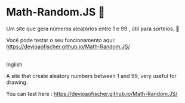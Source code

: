 # Math-Random.JS 🤖
Um site que gera números aleatórios entre 1 e 99 , útil para sorteios. 💫

Você pode testar o seu funcionamento aqui: https://devjoaofischer.github.io/Math-Random.JS/



<br>
Inglish

A site that create aleatory numbers between 1 and 99, very useful for drawing.

You can test here : https://devjoaofischer.github.io/Math-Random.JS/
